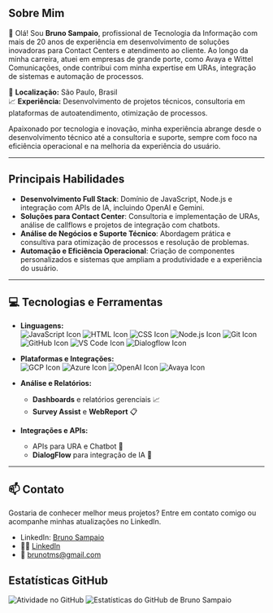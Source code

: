 ## Sobre Mim

👋 Olá! Sou **Bruno Sampaio**, profissional de Tecnologia da Informação com mais de 20 anos de experiência em desenvolvimento de soluções inovadoras para Contact Centers e atendimento ao cliente. Ao longo da minha carreira, atuei em empresas de grande porte, como Avaya e Wittel Comunicações, onde contribui com minha expertise em URAs, integração de sistemas e automação de processos.

🌆 **Localização:** São Paulo, Brasil  
📈 **Experiência:** Desenvolvimento de projetos técnicos, consultoria em plataformas de autoatendimento, otimização de processos.

Apaixonado por tecnologia e inovação, minha experiência abrange desde o desenvolvimento técnico até a consultoria e suporte, sempre com foco na eficiência operacional e na melhoria da experiência do usuário. 

---

## Principais Habilidades  
- **Desenvolvimento Full Stack**: Domínio de JavaScript, Node.js e integração com APIs de IA, incluindo OpenAI e Gemini.
- **Soluções para Contact Center**: Consultoria e implementação de URAs, análise de callflows e projetos de integração com chatbots.
- **Análise de Negócios e Suporte Técnico**: Abordagem prática e consultiva para otimização de processos e resolução de problemas.
- **Automação e Eficiência Operacional**: Criação de componentes personalizados e sistemas que ampliam a produtividade e a experiência do usuário.

---

## 💻 Tecnologias e Ferramentas

- **Linguagens:**  
  ![JavaScript Icon](https://img.shields.io/badge/JavaScript-323330?style=for-the-badge&logo=javascript&logoColor=F7DF1E)
  ![HTML Icon](https://img.shields.io/badge/HTML5-E34F26?style=for-the-badge&logo=html5&logoColor=white)
  ![CSS Icon](https://img.shields.io/badge/CSS3-1572B6?style=for-the-badge&logo=css3&logoColor=white)
  ![Node.js Icon](https://img.shields.io/badge/Node.js-339933?style=for-the-badge&logo=nodedotjs&logoColor=white)
  ![Git Icon](https://img.shields.io/badge/Git-F05032?style=for-the-badge&logo=git&logoColor=white)
  ![GitHub Icon](https://img.shields.io/badge/GitHub-181717?style=for-the-badge&logo=github&logoColor=white)
  ![VS Code Icon](https://img.shields.io/badge/VS_Code-007ACC?style=for-the-badge&logo=visual-studio-code&logoColor=white)
  ![Dialogflow Icon](https://img.shields.io/badge/Dialogflow-FF9800?style=for-the-badge&logo=dialogflow&logoColor=white)


- **Plataformas e Integrações:**  
  ![GCP Icon](https://img.shields.io/badge/Google_Cloud-4285F4?style=for-the-badge&logo=google-cloud&logoColor=white)
  ![Azure Icon](https://img.shields.io/badge/Microsoft_Azure-0078D4?style=for-the-badge&logo=microsoft-azure&logoColor=white)
  ![OpenAI Icon](https://img.shields.io/badge/OpenAI-412991?style=for-the-badge&logo=openai&logoColor=white)
  ![Avaya Icon](https://img.shields.io/badge/Avaya-FF0000?style=for-the-badge&logo=avaya&logoColor=white)

- **Análise e Relatórios:**  
  - **Dashboards** e relatórios gerenciais 📈
  - **Survey Assist** e **WebReport** 📋

- **Integrações e APIs:**  
  - APIs para URA e Chatbot 🔗
  - **DialogFlow** para integração de IA 🤖

---

## 📫 Contato

Gostaria de conhecer melhor meus projetos? Entre em contato comigo ou acompanhe minhas atualizações no LinkedIn.

- LinkedIn: [Bruno Sampaio](https://www.linkedin.com/in/brunosampaioconsultorura/)
- 🦸‍♂️ [LinkedIn](https://www.linkedin.com/in/brunosampaioconsultorura/)
- 📧 [brunotms@gmail.com](mailto:brunotms@gmail.com)

## Estatísticas GitHub
![Atividade no GitHub](https://github-readme-streak-stats.herokuapp.com/?user=brunosampaioconsultorura)
![Estatísticas do GitHub de Bruno Sampaio](https://github-readme-stats.vercel.app/api?username=brunosampaioconsultorura&show_icons=true&theme=radical)

